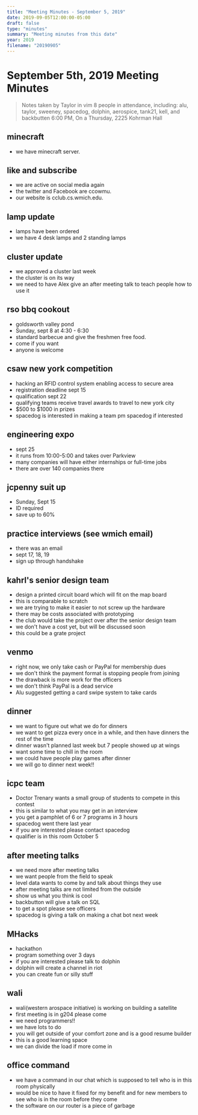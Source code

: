 ```yaml
---
title: "Meeting Minutes - September 5, 2019"
date: 2019-09-05T12:00:00-05:00
draft: false
type: "minutes"
summary: "Meeting minutes from this date"
year: 2019
filename: "20190905"
---
```


# September 5th, 2019 Meeting Minutes
> Notes taken by Taylor in vim
> 8 people in attendance, including: alu, taylor, sweeney, spacedog, dolphin, aerospice, tank21, kell, and backbutten
> 6:00 PM, On a Thursday, 2225 Kohrman Hall

## minecraft
* we have minecraft server.

## like and subscribe
* we are active on social media again
* the twitter and Facebook are ccowmu.
* our website is cclub.cs.wmich.edu.

## lamp update
* lamps have been ordered
* we have 4 desk lamps and 2 standing lamps

## cluster update
* we approved a cluster last week
* the cluster is on its way
* we need to have Alex give an after meeting talk to teach people how to use it

## rso bbq cookout
* goldsworth valley pond
* Sunday, sept 8 at 4:30 - 6:30
* standard barbecue and give the freshmen free food.
* come if you want
* anyone is welcome

## csaw new york competition
* hacking an RFID control system enabling access to secure area
* registration deadline sept 15
* qualification sept 22
* qualifying teams receive travel awards to travel to new york city
* $500 to $1000 in prizes
* spacedog is interested in making a team pm spacedog if interested

## engineering expo
* sept 25
* it runs from 10:00-5:00 and takes over Parkview
* many companies will have either internships or full-time jobs
* there are over 140 companies there

## jcpenny suit up
* Sunday, Sept 15
* ID required
* save up to 60%

## practice interviews (see wmich email)
* there was an email
* sept 17, 18, 19
* sign up through handshake

## kahrl's senior design team
* design a printed circuit board which will fit on the map board
* this is comparable to scratch
* we are trying to make it easier to not screw up the hardware
* there may be costs associated with prototyping
* the club would take the project over after the senior design team
* we don't have a cost yet, but will be discussed soon
* this could be a grate project

## venmo
* right now, we only take cash or PayPal for membership dues
* we don't think the payment format is stopping people from joining
* the drawback is more work for the officers
* we don't think PayPal is a dead service
* Alu suggested getting a card swipe system to take cards

## dinner
* we want to figure out what we do for dinners
* we want to get pizza every once in a while, and then have dinners the rest of the time
* dinner wasn't planned last week but 7 people showed up at wings
* want some time to chill in the room
* we could have people play games after dinner
* we will go to dinner next week!!

## icpc team
* Doctor Trenary wants a small group of students to compete in this contest
* this is similar to what you may get in an interview
* you get a pamphlet of 6 or 7 programs in 3 hours
* spacedog went there last year
* if you are interested please contact spacedog
* qualifier is in this room October 5

## after meeting talks
* we need more after meeting talks
* we want people from the field to speak
* level data wants to come by and talk about things they use
* after meeting talks are not limited from the outside
* show us what you think is cool
* backbutton will give a talk on SQL
* to get a spot please see officers
* spacedog is giving a talk on making a chat bot next week

## MHacks
* hackathon
* program something over 3 days
* if you are interested please talk to dolphin
* dolphin will create a channel in riot
* you can create fun or silly stuff

## wali
* wali(western arospace initiative) is working on building a satellite
* first meeting is in g204 please come
* we need programmers!!
* we have lots to do
* you will get outside of your comfort zone and is a good resume builder
* this is a good learning space
* we can divide the load if more come in

## office command
* we have a command in our chat which is supposed to tell who is in this room physically
* would be nice to have it fixed for my benefit and for new members to see who is in the room before they come
* the software on our router is a piece of garbage
